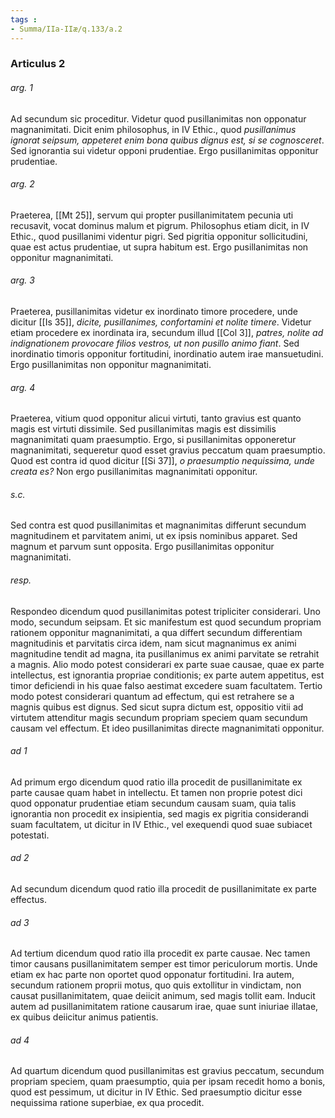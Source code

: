 ```yaml
---
tags : 
- Summa/IIa-IIæ/q.133/a.2
---
```


### Articulus 2

###### arg. 1
Ad secundum sic proceditur. Videtur quod pusillanimitas non opponatur magnanimitati. Dicit enim philosophus, in IV Ethic., quod *pusillanimus ignorat seipsum, appeteret enim bona quibus dignus est, si se cognosceret*. Sed ignorantia sui videtur opponi prudentiae. Ergo pusillanimitas opponitur prudentiae.

###### arg. 2
Praeterea, [[Mt 25]], servum qui propter pusillanimitatem pecunia uti recusavit, vocat dominus malum et pigrum. Philosophus etiam dicit, in IV Ethic., quod pusillanimi videntur pigri. Sed pigritia opponitur sollicitudini, quae est actus prudentiae, ut supra habitum est. Ergo pusillanimitas non opponitur magnanimitati.

###### arg. 3
Praeterea, pusillanimitas videtur ex inordinato timore procedere, unde dicitur [[Is 35]], *dicite, pusillanimes, confortamini et nolite timere*. Videtur etiam procedere ex inordinata ira, secundum illud [[Col 3]], *patres, nolite ad indignationem provocare filios vestros, ut non pusillo animo fiant*. Sed inordinatio timoris opponitur fortitudini, inordinatio autem irae mansuetudini. Ergo pusillanimitas non opponitur magnanimitati.

###### arg. 4
Praeterea, vitium quod opponitur alicui virtuti, tanto gravius est quanto magis est virtuti dissimile. Sed pusillanimitas magis est dissimilis magnanimitati quam praesumptio. Ergo, si pusillanimitas opponeretur magnanimitati, sequeretur quod esset gravius peccatum quam praesumptio. Quod est contra id quod dicitur [[Si 37]], *o praesumptio nequissima, unde creata es?* Non ergo pusillanimitas magnanimitati opponitur.

###### s.c.
Sed contra est quod pusillanimitas et magnanimitas differunt secundum magnitudinem et parvitatem animi, ut ex ipsis nominibus apparet. Sed magnum et parvum sunt opposita. Ergo pusillanimitas opponitur magnanimitati.

###### resp.
Respondeo dicendum quod pusillanimitas potest tripliciter considerari. Uno modo, secundum seipsam. Et sic manifestum est quod secundum propriam rationem opponitur magnanimitati, a qua differt secundum differentiam magnitudinis et parvitatis circa idem, nam sicut magnanimus ex animi magnitudine tendit ad magna, ita pusillanimus ex animi parvitate se retrahit a magnis. Alio modo potest considerari ex parte suae causae, quae ex parte intellectus, est ignorantia propriae conditionis; ex parte autem appetitus, est timor deficiendi in his quae falso aestimat excedere suam facultatem. Tertio modo potest considerari quantum ad effectum, qui est retrahere se a magnis quibus est dignus. Sed sicut supra dictum est, oppositio vitii ad virtutem attenditur magis secundum propriam speciem quam secundum causam vel effectum. Et ideo pusillanimitas directe magnanimitati opponitur.

###### ad 1
Ad primum ergo dicendum quod ratio illa procedit de pusillanimitate ex parte causae quam habet in intellectu. Et tamen non proprie potest dici quod opponatur prudentiae etiam secundum causam suam, quia talis ignorantia non procedit ex insipientia, sed magis ex pigritia considerandi suam facultatem, ut dicitur in IV Ethic., vel exequendi quod suae subiacet potestati.

###### ad 2
Ad secundum dicendum quod ratio illa procedit de pusillanimitate ex parte effectus.

###### ad 3
Ad tertium dicendum quod ratio illa procedit ex parte causae. Nec tamen timor causans pusillanimitatem semper est timor periculorum mortis. Unde etiam ex hac parte non oportet quod opponatur fortitudini. Ira autem, secundum rationem proprii motus, quo quis extollitur in vindictam, non causat pusillanimitatem, quae deiicit animum, sed magis tollit eam. Inducit autem ad pusillanimitatem ratione causarum irae, quae sunt iniuriae illatae, ex quibus deiicitur animus patientis.

###### ad 4
Ad quartum dicendum quod pusillanimitas est gravius peccatum, secundum propriam speciem, quam praesumptio, quia per ipsam recedit homo a bonis, quod est pessimum, ut dicitur in IV Ethic. Sed praesumptio dicitur esse nequissima ratione superbiae, ex qua procedit.

